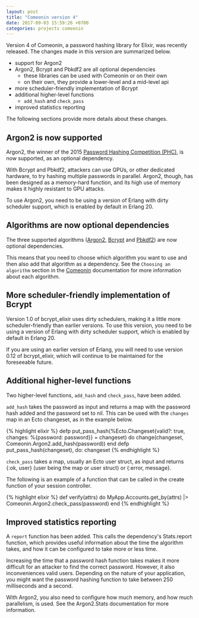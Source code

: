 ```yaml
---
layout: post
title: "Comeonin version 4"
date: 2017-09-03 15:59:26 +0700
categories: projects comeonin
---
```


Version 4 of Comeonin, a password hashing library for Elixir, was recently released.
The changes made in this version are summarized below.

* support for Argon2
* Argon2, Bcrypt and Pbkdf2 are all optional dependencies
  * these libraries can be used with Comeonin or on their own
  * on their own, they provide a lower-level and a mid-level api
* more scheduler-friendly implementation of Bcrypt
* additional higher-level functions
  * `add_hash` and `check_pass`
* improved statistics reporting

The following sections provide more details about these changes.

## Argon2 is now supported

Argon2, the winner of the 2015 [Password Hashing Competition (PHC)](https://password-hashing.net),
is now supported, as an optional dependency.

With Bcrypt and Pbkdf2, attackers can use GPUs, or other dedicated hardware,
to try hashing multiple passwords in parallel. Argon2, though, has been
designed as a memory-hard function, and its high use of memory makes it
highly resistant to GPU attacks.

To use Argon2, you need to be using a version of Erlang with dirty
scheduler support, which is enabled by default in Erlang 20.

## Algorithms are now optional dependencies

The three supported algorithms ([Argon2](https://github.com/riverrun/argon2_elixir),
[Bcrypt](https://github.com/riverrun/bcrypt_elixir) and
[Pbkdf2](https://github.com/riverrun/pbkdf2_elixir)) are now optional
dependencies.

This means that you need to choose which algorithm you want to use and then
also add that algorithm as a dependency. See the `Choosing an algorithm`
section in the [Comeonin](https://hexdocs.pm/comeonin/Comeonin.html)
documentation for more information about each algorithm.

## More scheduler-friendly implementation of Bcrypt

Version 1.0 of bcrypt_elixir uses dirty schedulers, making it a little
more scheduler-friendly than earlier versions. To use this version,
you need to be using a version of Erlang with dirty scheduler support,
which is enabled by default in Erlang 20.

If you are using an earlier version of Erlang, you will need to use
version 0.12 of bcrypt_elixir, which will continue to be maintained
for the foreseeable future.

## Additional higher-level functions

Two higher-level functions, `add_hash` and `check_pass`, have been added.

`add_hash` takes the password as input and returns a map with the password
hash added and the password set to nil. This can be used with the `changes`
map in an Ecto changeset, as in the example below.

{% highlight elixir %}
defp put_pass_hash(%Ecto.Changeset{valid?: true, changes:
    %{password: password}} = changeset) do
  change(changeset, Comeonin.Argon2.add_hash(password))
end
defp put_pass_hash(changeset), do: changeset
{% endhighlight %}

`check_pass` takes a map, usually an Ecto user struct, as input and returns
{:ok, user} (user being the map or user struct) or {:error, message}.

The following is an example of a function that can be called in the create
function of your session controller.

{% highlight elixir %}
def verify(attrs) do
  MyApp.Accounts.get_by(attrs)
  |> Comeonin.Argon2.check_pass(password)
end
{% endhighlight %}

## Improved statistics reporting

A `report` function has been added. This calls the dependency's Stats.report
function, which provides useful information about the time the algorithm
takes, and how it can be configured to take more or less time.

Increasing the time that a password hash function takes makes it more
difficult for an attacker to find the correct password. However, it
also inconveniences valid users. Depending on the nature of your
application, you might want the password hashing function to take
between 250 milliseconds and a second.

With Argon2, you also need to configure how much memory, and how much
parallelism, is used. See the Argon2.Stats documentation for more
information.

